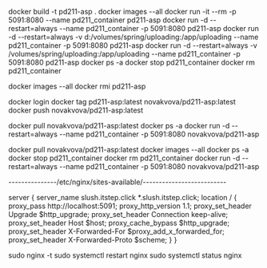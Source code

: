 docker build -t pd211-asp . 
docker images --all
docker run -it --rm -p 5091:8080 --name pd211_container pd211-asp
docker run -d --restart=always --name pd211_container -p 5091:8080 pd211-asp
docker run -d --restart=always -v d:/volumes/spring/uploading:/app/uploading --name pd211_container -p 5091:8080 pd211-asp
docker run -d --restart=always -v /volumes/spring/uploading:/app/uploading --name pd211_container -p 5091:8080 pd211-asp
docker ps -a
docker stop pd211_container
docker rm pd211_container

docker images --all
docker rmi pd211-asp

docker login
docker tag pd211-asp:latest novakvova/pd211-asp:latest
docker push novakvova/pd211-asp:latest

docker pull novakvova/pd211-asp:latest
docker ps -a
docker run -d --restart=always --name pd211_container -p 5091:8080 novakvova/pd211-asp


docker pull novakvova/pd211-asp:latest
docker images --all
docker ps -a
docker stop pd211_container
docker rm pd211_container
docker run -d --restart=always --name pd211_container -p 5091:8080 novakvova/pd211-asp

---------------/etc/nginx/sites-available/--------------------------

server {
    server_name   slush.itstep.click *.slush.itstep.click;
    location / {
       proxy_pass         http://localhost:5091;
       proxy_http_version 1.1;
       proxy_set_header   Upgrade $http_upgrade;
       proxy_set_header   Connection keep-alive;
       proxy_set_header   Host $host;
       proxy_cache_bypass $http_upgrade;
       proxy_set_header   X-Forwarded-For $proxy_add_x_forwarded_for;
       proxy_set_header   X-Forwarded-Proto $scheme;
    }
}

sudo nginx -t
sudo systemctl restart nginx
sudo systemctl status nginx